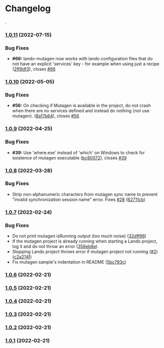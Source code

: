 # Changelog
.
### [1.0.11](https://github.com/francoisvdv/lando-mutagen/compare/v1.0.10...v1.0.11) (2022-07-15)


### Bug Fixes

* **#66:** lando-mutagen now works with lando configuration files that do not have an explicit 'services' key - for example when using just a recipe ([2ff9df3](https://github.com/francoisvdv/lando-mutagen/commit/2ff9df3d3a1ebb15ba87b8287c774d4435c98d0f)), closes [#66](https://github.com/francoisvdv/lando-mutagen/issues/66)

### [1.0.10](https://github.com/francoisvdv/lando-mutagen/compare/v1.0.9...v1.0.10) (2022-05-05)


### Bug Fixes

* **#56:** On checking if Mutagen is available in the project, do not crash when there are no services defined and instead do nothing (not use mutagen). ([8a17b64](https://github.com/francoisvdv/lando-mutagen/commit/8a17b64847f49edbb969e52040bf284512f54e54)), closes [#56](https://github.com/francoisvdv/lando-mutagen/issues/56)

### [1.0.9](https://github.com/francoisvdv/lando-mutagen/compare/v1.0.8...v1.0.9) (2022-04-25)


### Bug Fixes

* **#39:** Use 'where.exe' instead of 'which' on Windows to check for existence of mutagen executable ([bc80072](https://github.com/francoisvdv/lando-mutagen/commit/bc800720672b0328b3611c31e5c44f3c01ac44bf)), closes [#39](https://github.com/francoisvdv/lando-mutagen/issues/39)

### [1.0.8](https://github.com/francoisvdv/lando-mutagen/compare/v1.0.7...v1.0.8) (2022-03-28)


### Bug Fixes

* Strip non-alphanumeric characters from mutagen sync name to prevent "invalid synchronization session name" error. Fixes [#28](https://github.com/francoisvdv/lando-mutagen/issues/28) ([62711cb](https://github.com/francoisvdv/lando-mutagen/commit/62711cb7e86c8e8920cb3c9eb145422d9eadf488))

### [1.0.7](https://github.com/francoisvdv/lando-mutagen/compare/v1.0.6...v1.0.7) (2022-02-24)


### Bug Fixes

* Do not print mutagen isRunning output (too much noise) ([32dff96](https://github.com/francoisvdv/lando-mutagen/commit/32dff96154046f662ae617496eb8dde63cc91b6c))
* If the mutagen project is already running when starting a Lando project, log it and do not throw an error ([358eb8e](https://github.com/francoisvdv/lando-mutagen/commit/358eb8e8fcc4f167bd744eb581fbc015c1499866))
* Stopping Lando project throws error if mutagen project not running ([#2](https://github.com/francoisvdv/lando-mutagen/issues/2)) ([c2a214f](https://github.com/francoisvdv/lando-mutagen/commit/c2a214f630d28a55d055b8293fd9a3505b842351))
* Fix mutagen sample's indentation in README ([5bc793c](https://github.com/francoisvdv/lando-mutagen/commit/5bc793cee2a82e977d1b5300f1e611e00c0fab38))

### [1.0.6](https://github.com/francoisvdv/lando-mutagen/compare/v1.0.5...v1.0.6) (2022-02-21)

### [1.0.5](https://github.com/francoisvdv/lando-mutagen/compare/v1.0.4...v1.0.5) (2022-02-21)

### [1.0.4](https://github.com/francoisvdv/lando-mutagen/compare/v1.0.3...v1.0.4) (2022-02-21)

### [1.0.3](https://github.com/francoisvdv/lando-mutagen/compare/v1.0.2...v1.0.3) (2022-02-21)

### [1.0.2](https://github.com/francoisvdv/lando-mutagen/compare/v1.0.1...v1.0.2) (2022-02-21)

### [1.0.1](https://github.com/francoisvdv/lando-mutagen/compare/v1.0.0...v1.0.1) (2022-02-21)
